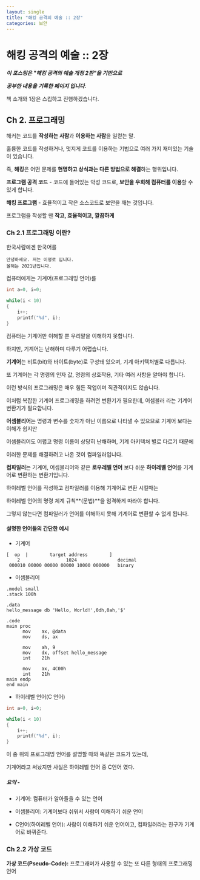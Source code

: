 ```yaml
---
layout: single
title: "해킹 공격의 예술 :: 2장"
categories: 보안
---
```

# 해킹 공격의 예술 :: 2장 

***이 포스팅은 "해킹 공격의 예술 개정 2판"을 기반으로*** 

***공부한 내용을 기록한 페이지 입니다.***



책 소개와 1장은 스킵하고 진행하겠습니다.



## Ch 2. 프로그래밍

해커는 코드를 **작성하는 사람**과 **이용하는 사람**을 일컫는 말.

훌륭한 코드를 작성하거나, 멋지게 코드를 이용하는 기법으로 여러 가지 재미있는 기술이 있습니다.

즉, **해킹**은 어떤 문제를 **현명하고 상식과는 다른 방법으로 해결**하는 행위입니다.



**프로그램 공격 코드** - 코드에 들어있는 악성 코드로, **보안을 우회해 컴퓨터를 이용**할 수 있게 합니다.

**해킹 프로그램** - 효율적이고 작은 소스코드로 보안을 깨는 것입니다.



프로그램을 작성할 땐 **작고, 효율적이고, 깔끔하게**



### Ch 2.1 프로그래밍 이란?

한국사람에겐 한국어를 

```
안녕하세요. 저는 이명로 입니다.
올해는 2021년입니다.
```

컴퓨터에게는 기계어(프로그래밍 언어)를

```c
int a=0, i=0;

while(i < 10)
{
	i++;
	printf("%d", i);
}
```



컴퓨터는 기계어만 이해할 뿐 우리말을 이해하지 못합니다. 

하지만, 기계어는 난해하며 다루기 어렵습니다.



**기계어**는 비트(bit)와 바이트(byte)로 구성돼 있으며, 기계 아키텍처별로 다릅니다.

또 기계어는 각 명령의 인자 값, 명령의 상호작용, 기타 여러 사항을 알아야 합니다.

이런 방식의 프로그래밍은 매우 힘든 작업이며 직관적이지도 않습니다.

이처럼 복잡한 기계어 프로그래밍을 하려면 변환기가 필요한데, 어셈블러 라는 기계어 변환기가 필요합니다.



**어셈블리어**는 명령과 변수를 숫자가 아닌 이름으로 나타낼 수 있으므로 기계어 보다는 이해가 쉽지만 

어셈블리어도 어렵고 명령 이름이 상당히 난해하며, 기계 아키텍처 별로 다르기 때문에

이러한 문제를 해결하려고 나온 것이 컴파일러입니다. 



**컴파일러**는 기계어, 어셈블리어와 같은 **로우레벨 언어** 보다 쉬운 **하이레벨 언어**를 기계어로 변환하는 변환기입니다.

하이레벨 언어를 작성하고 컴파일러를 이용해 기계어로 변환 시킬때는

하이레벨 언어의 명령 체계 규칙**(문법)**을 엄격하게 따라야 합니다.

그렇지 않는다면 컴파일러가 언어를 이해하지 못해 기계어로 변환할 수 없게 됩니다.



#### **설명한 언어들의 간단한 예시**

- 기계어

```
[  op  |        target address        ]
    2                 1024               decimal
 000010 00000 00000 00000 10000 000000   binary
```

- 어셈블리어

```assembly
.model small
.stack 100h

.data
hello_message db 'Hello, World!',0dh,0ah,'$'

.code
main proc
      mov    ax, @data
      mov    ds, ax

      mov    ah, 9
      mov    dx, offset hello_message
      int    21h

      mov    ax, 4C00h
      int    21h
main endp
end main
```

- 하이레벨 언어(C 언어)

```c
int a=0, i=0;

while(i < 10)
{
	i++;
	printf("%d", i);
}
```



이 중 위의 프로그래밍 언어를 설명할 때와 똑같은 코드가 있는데, 

기계어라고 써놨지만 사실은 하이레벨 언어 중 C언어 였다.



##### **요약 -** 

- 기계어: 컴퓨터가 알아들을 수 있는 언어

- 어셈블리어: 기계어보다 쉬워서 사람이 이해하기 쉬운 언어

- C언어(하이레벨 언어): 사람이 이해하기 쉬운 언어이고, 컴파일러라는 친구가 기계어로 바꿔준다.

  

### Ch 2.2 가상 코드

**가상 코드(Pseudo-Code):** 프로그래머가 사용할 수 있는 또 다른 형태의 프로그래밍 언어



